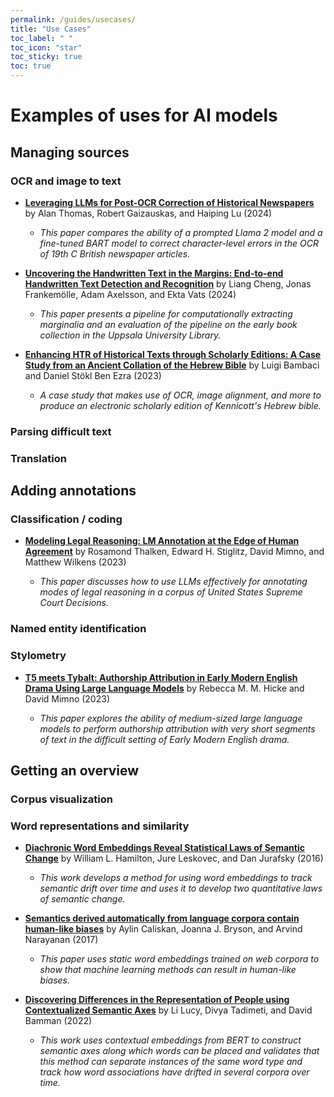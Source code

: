 ```yaml
---
permalink: /guides/usecases/
title: "Use Cases"
toc_label: " "
toc_icon: "star"
toc_sticky: true
toc: true
---
```


# Examples of uses for AI models

## Managing sources

### OCR and image to text

- **[Leveraging LLMs for Post-OCR Correction of Historical Newspapers](https://aclanthology.org/2024.lt4hala-1.14.pdf)** by Alan Thomas, Robert Gaizauskas, and Haiping Lu (2024)

    - *This paper compares the ability of a prompted Llama 2 model and a fine-tuned BART model to correct character-level errors in the OCR of 19th C British newspaper articles.*

- **[Uncovering the Handwritten Text in the Margins: End-to-end Handwritten Text Detection and Recognition](https://arxiv.org/pdf/2303.05929)** by Liang Cheng, Jonas Frankemölle, Adam Axelsson, and Ekta Vats (2024)

    - *This paper presents a pipeline for computationally extracting marginalia and an evaluation of the pipeline on the early book collection in the Uppsala University Library.*

- **[Enhancing HTR of Historical Texts through Scholarly Editions: A Case Study from an Ancient Collation of the Hebrew Bible](https://ceur-ws.org/Vol-3558/paper6310.pdf)** by Luigi Bambaci and Daniel Stökl Ben Ezra (2023)

    - *A case study that makes use of OCR, image alignment, and more to produce an electronic scholarly edition of Kennicott's Hebrew bible.*

### Parsing difficult text

### Translation

## Adding annotations

### Classification / coding

- **[Modeling Legal Reasoning: LM Annotation at the Edge of Human Agreement](https://aclanthology.org/2023.emnlp-main.575.pdf)** by Rosamond Thalken, Edward H. Stiglitz, David Mimno, and Matthew Wilkens (2023)

    - *This paper discusses how to use LLMs effectively for annotating modes of legal reasoning in a corpus of United States Supreme Court Decisions.*

### Named entity identification

### Stylometry

- **[T5 meets Tybalt: Authorship Attribution in Early Modern English Drama Using Large Language Models](https://ceur-ws.org/Vol-3558/paper2757.pdf)** by Rebecca M. M. Hicke and David Mimno (2023)

    - *This paper explores the ability of medium-sized large language models to perform authorship attribution with very short segments of text in the difficult setting of Early Modern English drama.*

## Getting an overview

### Corpus visualization

### Word representations and similarity

- **[Diachronic Word Embeddings Reveal Statistical Laws of Semantic Change](https://aclanthology.org/P16-1141.pdf)** by William L. Hamilton, Jure Leskovec, and Dan Jurafsky (2016)

    - *This work develops a method for using word embeddings to track semantic drift over time and uses it to develop two quantitative laws of semantic change.*

- **[Semantics derived automatically from language corpora contain human-like biases](https://www.science.org/doi/10.1126/science.aal4230)** by Aylin Caliskan, Joanna J. Bryson, and Arvind Narayanan (2017)

    - *This paper uses static word embeddings trained on web corpora to show that machine learning methods can result in human-like biases.*

- **[Discovering Differences in the Representation of People using Contextualized Semantic Axes](https://aclanthology.org/2022.emnlp-main.228.pdf)** by Li Lucy, Divya Tadimeti, and David Bamman (2022)

    - *This work uses contextual embeddings from BERT to construct semantic axes along which words can be placed and validates that this method can separate instances of the same word type and track how word associations have drifted in several corpora over time.*

